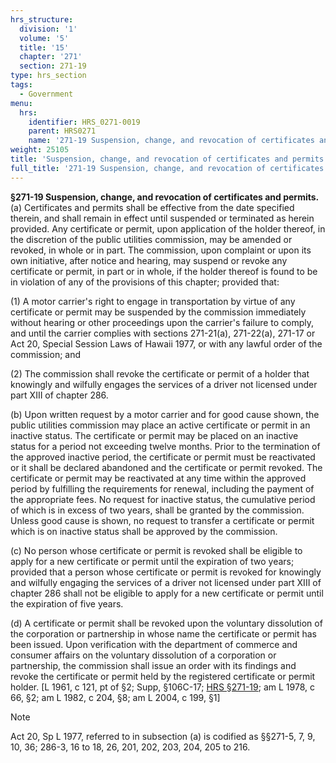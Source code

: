 ```yaml
---
hrs_structure:
  division: '1'
  volume: '5'
  title: '15'
  chapter: '271'
  section: 271-19
type: hrs_section
tags:
  - Government
menu:
  hrs:
    identifier: HRS_0271-0019
    parent: HRS0271
    name: '271-19 Suspension, change, and revocation of certificates and permits'
weight: 25105
title: 'Suspension, change, and revocation of certificates and permits'
full_title: '271-19 Suspension, change, and revocation of certificates and permits'
---
```

**§271-19 Suspension, change, and revocation of certificates and permits.** (a) Certificates and permits shall be effective from the date specified therein, and shall remain in effect until suspended or terminated as herein provided. Any certificate or permit, upon application of the holder thereof, in the discretion of the public utilities commission, may be amended or revoked, in whole or in part. The commission, upon complaint or upon its own initiative, after notice and hearing, may suspend or revoke any certificate or permit, in part or in whole, if the holder thereof is found to be in violation of any of the provisions of this chapter; provided that:

(1) A motor carrier's right to engage in transportation by virtue of any certificate or permit may be suspended by the commission immediately without hearing or other proceedings upon the carrier's failure to comply, and until the carrier complies with sections 271-21(a), 271-22(a), 271-17 or Act 20, Special Session Laws of Hawaii 1977, or with any lawful order of the commission; and

(2) The commission shall revoke the certificate or permit of a holder that knowingly and wilfully engages the services of a driver not licensed under part XIII of chapter 286.

(b) Upon written request by a motor carrier and for good cause shown, the public utilities commission may place an active certificate or permit in an inactive status. The certificate or permit may be placed on an inactive status for a period not exceeding twelve months. Prior to the termination of the approved inactive period, the certificate or permit must be reactivated or it shall be declared abandoned and the certificate or permit revoked. The certificate or permit may be reactivated at any time within the approved period by fulfilling the requirements for renewal, including the payment of the appropriate fees. No request for inactive status, the cumulative period of which is in excess of two years, shall be granted by the commission. Unless good cause is shown, no request to transfer a certificate or permit which is on inactive status shall be approved by the commission.

(c) No person whose certificate or permit is revoked shall be eligible to apply for a new certificate or permit until the expiration of two years; provided that a person whose certificate or permit is revoked for knowingly and wilfully engaging the services of a driver not licensed under part XIII of chapter 286 shall not be eligible to apply for a new certificate or permit until the expiration of five years.

(d) A certificate or permit shall be revoked upon the voluntary dissolution of the corporation or partnership in whose name the certificate or permit has been issued. Upon verification with the department of commerce and consumer affairs on the voluntary dissolution of a corporation or partnership, the commission shall issue an order with its findings and revoke the certificate or permit held by the registered certificate or permit holder. [L 1961, c 121, pt of §2; Supp, §106C-17; [HRS §271-19](/title-15/chapter-271/section-271-19/); am L 1978, c 66, §2; am L 1982, c 204, §8; am L 2004, c 199, §1]

Note

Act 20, Sp L 1977, referred to in subsection (a) is codified as §§271-5, 7, 9, 10, 36; 286-3, 16 to 18, 26, 201, 202, 203, 204, 205 to 216.